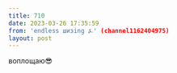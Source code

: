 ```yaml
---
title: 710
date: 2023-03-26 17:35:59
from: 'endless шизing ⍼' (channel1162404975)
layout: post
---
```


воплощаю😎
